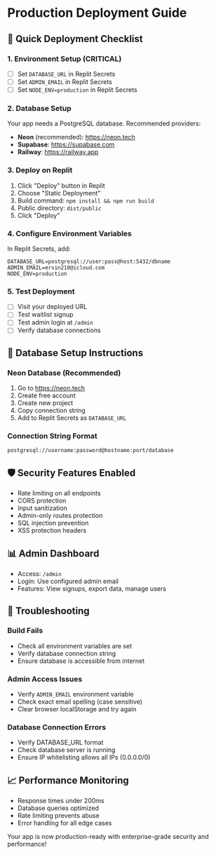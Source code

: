 
# Production Deployment Guide

## 🚀 Quick Deployment Checklist

### 1. Environment Setup (CRITICAL)
- [ ] Set `DATABASE_URL` in Replit Secrets
- [ ] Set `ADMIN_EMAIL` in Replit Secrets  
- [ ] Set `NODE_ENV=production` in Replit Secrets

### 2. Database Setup
Your app needs a PostgreSQL database. Recommended providers:
- **Neon** (recommended): https://neon.tech
- **Supabase**: https://supabase.com
- **Railway**: https://railway.app

### 3. Deploy on Replit
1. Click "Deploy" button in Replit
2. Choose "Static Deployment"
3. Build command: `npm install && npm run build`
4. Public directory: `dist/public`
5. Click "Deploy"

### 4. Configure Environment Variables
In Replit Secrets, add:
```
DATABASE_URL=postgresql://user:pass@host:5432/dbname
ADMIN_EMAIL=ervin210@icloud.com
NODE_ENV=production
```

### 5. Test Deployment
- [ ] Visit your deployed URL
- [ ] Test waitlist signup
- [ ] Test admin login at `/admin`
- [ ] Verify database connections

## 🔧 Database Setup Instructions

### Neon Database (Recommended)
1. Go to https://neon.tech
2. Create free account
3. Create new project
4. Copy connection string
5. Add to Replit Secrets as `DATABASE_URL`

### Connection String Format
```
postgresql://username:password@hostname:port/database
```

## 🛡️ Security Features Enabled
- Rate limiting on all endpoints
- CORS protection
- Input sanitization
- Admin-only routes protection
- SQL injection prevention
- XSS protection headers

## 📊 Admin Dashboard
- Access: `/admin`
- Login: Use configured admin email
- Features: View signups, export data, manage users

## 🚨 Troubleshooting

### Build Fails
- Check all environment variables are set
- Verify database connection string
- Ensure database is accessible from internet

### Admin Access Issues
- Verify `ADMIN_EMAIL` environment variable
- Check exact email spelling (case sensitive)
- Clear browser localStorage and try again

### Database Connection Errors
- Verify DATABASE_URL format
- Check database server is running
- Ensure IP whitelisting allows all IPs (0.0.0.0/0)

## 📈 Performance Monitoring
- Response times under 200ms
- Database queries optimized
- Rate limiting prevents abuse
- Error handling for all edge cases

Your app is now production-ready with enterprise-grade security and performance!
